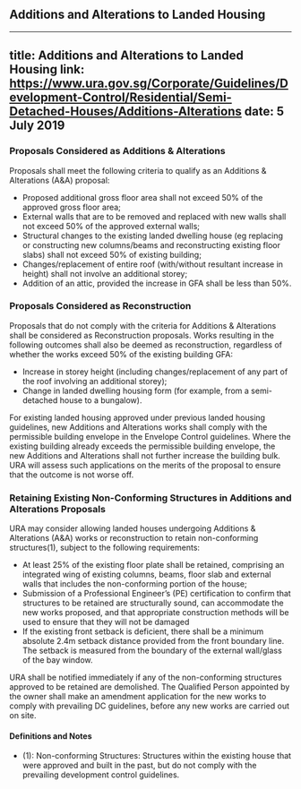 
## Additions and Alterations to Landed Housing
---
title: Additions and Alterations to Landed Housing
link: https://www.ura.gov.sg/Corporate/Guidelines/Development-Control/Residential/Semi-Detached-Houses/Additions-Alterations
date: 5 July 2019
---

### Proposals Considered as Additions & Alterations

Proposals shall meet the following criteria to qualify as an Additions & Alterations (A&A) proposal:

- Proposed additional gross floor area shall not exceed 50% of the approved gross floor area;
- External walls that are to be removed and replaced with new walls shall not exceed 50% of the approved external walls;
- Structural changes to the existing landed dwelling house (eg replacing or constructing new columns/beams and reconstructing existing floor slabs) shall not exceed 50% of existing building;
- Changes/replacement of entire roof (with/without resultant increase in height) shall not involve an additional storey;
- Addition of an attic, provided the increase in GFA shall be less than 50%.

### Proposals Considered as Reconstruction

Proposals that do not comply with the criteria for Additions & Alterations shall be considered as Reconstruction proposals. Works resulting in the following outcomes shall also be deemed as reconstruction, regardless of whether the works exceed 50% of the existing building GFA:

- Increase in storey height (including changes/replacement of any part of the roof involving an additional storey);
- Change in landed dwelling housing form (for example, from a semi-detached house to a bungalow).

For existing landed housing approved under previous landed housing guidelines, new Additions and Alterations works shall comply with the permissible building envelope in the Envelope Control guidelines. Where the existing building already exceeds the permissible building envelope, the new Additions and Alterations shall not further increase the building bulk. URA will assess such applications on the merits of the proposal to ensure that the outcome is not worse off.

### Retaining Existing Non-Conforming Structures in Additions and Alterations Proposals

URA may consider allowing landed houses undergoing Additions & Alterations (A&A) works or reconstruction to retain non-conforming structures(1), subject to the following requirements:

- At least 25% of the existing floor plate shall be retained, comprising an integrated wing of existing columns, beams, floor slab and external walls that includes the non-conforming portion of the house;
- Submission of a Professional Engineer’s (PE) certification to confirm that structures to be retained are structurally sound, can accommodate the new works proposed, and that appropriate construction methods will be used to ensure that they will not be damaged
- If the existing front setback is deficient, there shall be a minimum absolute 2.4m setback distance provided from the front boundary line. The setback is measured from the boundary of the external wall/glass of the bay window.

URA shall be notified immediately if any of the non-conforming structures approved to be retained are demolished. The Qualified Person appointed by the owner shall make an amendment application for the new works to comply with prevailing DC guidelines, before any new works are carried out on site.

#### Definitions and Notes

- (1): Non-conforming Structures: Structures within the existing house that were approved and built in the past, but do not comply with the prevailing development control guidelines.
